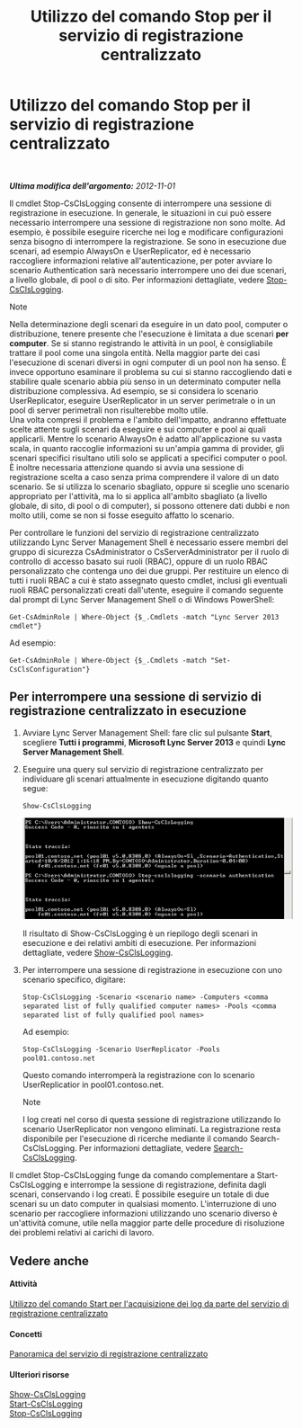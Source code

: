 ﻿---
title: Utilizzo del comando Stop per il servizio di registrazione centralizzato
TOCTitle: Utilizzo del comando Stop per il servizio di registrazione centralizzato
ms:assetid: 09ac093e-8f30-4874-84b4-12548ac8c898
ms:mtpsurl: https://technet.microsoft.com/it-it/library/JJ687964(v=OCS.15)
ms:contentKeyID: 49887437
ms.date: 08/24/2015
mtps_version: v=OCS.15
ms.translationtype: HT
---

# Utilizzo del comando Stop per il servizio di registrazione centralizzato

 

_**Ultima modifica dell'argomento:** 2012-11-01_

Il cmdlet Stop-CsClsLogging consente di interrompere una sessione di registrazione in esecuzione. In generale, le situazioni in cui può essere necessario interrompere una sessione di registrazione non sono molte. Ad esempio, è possibile eseguire ricerche nei log e modificare configurazioni senza bisogno di interrompere la registrazione. Se sono in esecuzione due scenari, ad esempio AlwaysOn e UserReplicator, ed è necessario raccogliere informazioni relative all'autenticazione, per poter avviare lo scenario Authentication sarà necessario interrompere uno dei due scenari, a livello globale, di pool o di sito. Per informazioni dettagliate, vedere [Stop-CsClsLogging](stop-csclslogging.md).


> [!NOTE]
> Nella determinazione degli scenari da eseguire in un dato pool, computer o distribuzione, tenere presente che l'esecuzione è limitata a due scenari <STRONG>per computer</STRONG>. Se si stanno registrando le attività in un pool, è consigliabile trattare il pool come una singola entità. Nella maggior parte dei casi l'esecuzione di scenari diversi in ogni computer di un pool non ha senso. È invece opportuno esaminare il problema su cui si stanno raccogliendo dati e stabilire quale scenario abbia più senso in un determinato computer nella distribuzione complessiva. Ad esempio, se si considera lo scenario UserReplicator, eseguire UserReplicator in un server perimetrale o in un pool di server perimetrali non risulterebbe molto utile.<BR>Una volta compresi il problema e l'ambito dell'impatto, andranno effettuate scelte attente sugli scenari da eseguire e sui computer e pool ai quali applicarli. Mentre lo scenario AlwaysOn è adatto all'applicazione su vasta scala, in quanto raccoglie informazioni su un'ampia gamma di provider, gli scenari specifici risultano utili solo se applicati a specifici computer o pool. È inoltre necessaria attenzione quando si avvia una sessione di registrazione scelta a caso senza prima comprendere il valore di un dato scenario. Se si utilizza lo scenario sbagliato, oppure si sceglie uno scenario appropriato per l'attività, ma lo si applica all'ambito sbagliato (a livello globale, di sito, di pool o di computer), si possono ottenere dati dubbi e non molto utili, come se non si fosse eseguito affatto lo scenario.



Per controllare le funzioni del servizio di registrazione centralizzato utilizzando Lync Server Management Shell è necessario essere membri del gruppo di sicurezza CsAdministrator o CsServerAdministrator per il ruolo di controllo di accesso basato sui ruoli (RBAC), oppure di un ruolo RBAC personalizzato che contenga uno dei due gruppi. Per restituire un elenco di tutti i ruoli RBAC a cui è stato assegnato questo cmdlet, inclusi gli eventuali ruoli RBAC personalizzati creati dall'utente, eseguire il comando seguente dal prompt di Lync Server Management Shell o di Windows PowerShell:

    Get-CsAdminRole | Where-Object {$_.Cmdlets -match "Lync Server 2013 cmdlet"}

Ad esempio:

    Get-CsAdminRole | Where-Object {$_.Cmdlets -match "Set-CsClsConfiguration"}

## Per interrompere una sessione di servizio di registrazione centralizzato in esecuzione

1.  Avviare Lync Server Management Shell: fare clic sul pulsante **Start**, scegliere **Tutti i programmi**, **Microsoft Lync Server 2013** e quindi **Lync Server Management Shell**.

2.  Eseguire una query sul servizio di registrazione centralizzato per individuare gli scenari attualmente in esecuzione digitando quanto segue:
    
        Show-CsClsLogging
    
    ![Console di Windows PowerShell dopo la chiamata a Show-CsCl](images/JJ687964.eb190c32-529c-4277-a731-52c47d22d8fa(OCS.15).jpg "Console di Windows PowerShell dopo la chiamata a Show-CsCl")
    
    Il risultato di Show-CsClsLogging è un riepilogo degli scenari in esecuzione e dei relativi ambiti di esecuzione. Per informazioni dettagliate, vedere [Show-CsClsLogging](show-csclslogging.md).

3.  Per interrompere una sessione di registrazione in esecuzione con uno scenario specifico, digitare:
    
        Stop-CsClsLogging -Scenario <scenario name> -Computers <comma separated list of fully qualified computer names> -Pools <comma separated list of fully qualified pool names>
    
    Ad esempio:
    
        Stop-CsClsLogging -Scenario UserReplicator -Pools pool01.contoso.net
    
    Questo comando interromperà la registrazione con lo scenario UserReplicatior in pool01.contoso.net.
    

    > [!NOTE]
    > I log creati nel corso di questa sessione di registrazione utilizzando lo scenario UserReplicator non vengono eliminati. La registrazione resta disponibile per l'esecuzione di ricerche mediante il comando Search-CsClsLogging. Per informazioni dettagliate, vedere <A href="search-csclslogging.md">Search-CsClsLogging</A>.



Il cmdlet Stop-CsClsLogging funge da comando complementare a Start-CsClsLogging e interrompe la sessione di registrazione, definita dagli scenari, conservando i log creati. È possibile eseguire un totale di due scenari su un dato computer in qualsiasi momento. L'interruzione di uno scenario per raccogliere informazioni utilizzando uno scenario diverso è un'attività comune, utile nella maggior parte delle procedure di risoluzione dei problemi relativi ai carichi di lavoro.

## Vedere anche

#### Attività

[Utilizzo del comando Start per l'acquisizione dei log da parte del servizio di registrazione centralizzato](lync-server-2013-using-start-for-the-centralized-logging-service-to-capture-logs.md)  

#### Concetti

[Panoramica del servizio di registrazione centralizzato](lync-server-2013-overview-of-the-centralized-logging-service.md)  

#### Ulteriori risorse

[Show-CsClsLogging](show-csclslogging.md)  
[Start-CsClsLogging](start-csclslogging.md)  
[Stop-CsClsLogging](stop-csclslogging.md)


